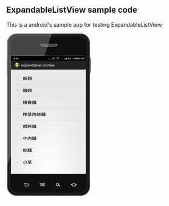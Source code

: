 ExpandableListView sample code
-----------------------------------
This is a android's sample app for testing ExpandableListView.



![github](https://github.com/DeanHuangTW/AndroidExpandableListView/blob/master/screenshot.png "github")